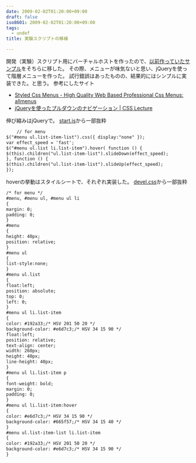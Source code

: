 ```yaml
---
date: 2009-02-02T01:20:00+09:00
draft: false
iso8601: 2009-02-02T01:20:00+09:00
tags:
  - undef
title: 実験スクリプトの移植

---
```


<p>開発（実験）スクリプト用にバーチャルホストを作ったので、<a href="https://www.nqou.net">以前作っていたサンプル</a>をそちらに移した。
その際、メニューが味気ないと思い、jQueryを使って階層メニューを作った。
試行錯誤はあったものの、結果的にはシンプルに実装できた。と思う。
参考にしたサイト</p>

<ul>
<li><a href="http://www.styledmenus.com/search/label/allmenus">Styled Css Menus - High Quality Web Based Professional Css Menus: allmenus</a></li>
<li><a href="http://www.css-lecture.com/log/javascript/009.html">jQueryを使ったプルダウンのナビゲーション | CSS Lecture</a></li>
</ul>

<p>
伸び縮みはjQueryで。
<a href="https://www.nqou.net">start.js</a>から一部抜粋</p>

```default
    // for menu
$("#menu ul.list-item-list").css({ display:"none" });
var effect_speed = 'fast';
$("#menu ul.list li.list-item").hover( function () {
$(this).children("ul.list-item-list").slideDown(effect_speed);
}, function () {
$(this).children("ul.list-item-list").slideUp(effect_speed);
});
```

<p>hoverの挙動はスタイルシートで、それぞれ実装した。
<a href="https://www.nqou.net">devel.css</a>から一部抜粋</p>

```default
/* for menu */
#menu, #menu ul, #menu ul li
{
margin: 0;
padding: 0;
}
#menu
{
height: 40px;
position: relative;
}
#menu ul
{
list-style:none;
}
#menu ul.list
{
float:left;
position: absolute;
top: 0;
left: 0;
}
#menu ul li.list-item
{
color: #192a33;/* HSV 201 50 20 */
background-color: #e6d7c3;/* HSV 34 15 90 */
float:left;
position: relative;
text-align: center;
width: 260px;
height: 40px;
line-height: 40px;
}
#menu ul li.list-item p
{
font-weight: bold;
margin: 0;
padding: 0;
}
#menu ul li.list-item:hover
{
color: #e6d7c3;/* HSV 34 15 90 */
background-color: #665f57;/* HSV 34 15 40 */
}
#menu ul.list-item-list li.list-item
{
color: #192a33;/* HSV 201 50 20 */
background-color: #e6d7c3;/* HSV 34 15 90 */
}
```
    	